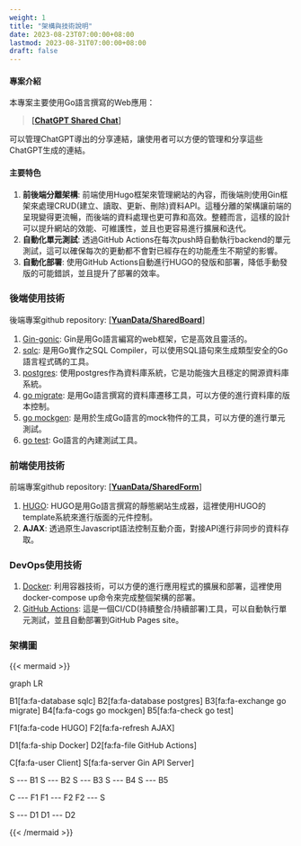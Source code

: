 ```yaml
---
weight: 1
title: "架構與技術說明"
date: 2023-08-23T07:00:00+08:00
lastmod: 2023-08-31T07:00:00+08:00
draft: false
---
```

#### 專案介紹
本專案主要使用Go語言撰寫的Web應用：
> [[**ChatGPT Shared Chat**]](../shared-form/)

可以管理ChatGPT導出的分享連結，讓使用者可以方便的管理和分享這些ChatGPT生成的連結。

#### 主要特色
1. **前後端分離架構**: 前端使用Hugo框架來管理網站的內容，而後端則使用Gin框架來處理CRUD(建立、讀取、更新、刪除)資料API。這種分離的架構讓前端的呈現變得更流暢，而後端的資料處理也更可靠和高效。整體而言，這樣的設計可以提升網站的效能、可維護性，並且也更容易進行擴展和迭代。
2. **自動化單元測試**: 透過GitHub Actions在每次push時自動執行backend的單元測試，這可以確保每次的更動都不會對已經存在的功能產生不期望的影響。
3. **自動化部署**: 使用GitHub Actions自動進行HUGO的發版和部署，降低手動發版的可能錯誤，並且提升了部署的效率。

### 後端使用技術
後端專案github repository: [[**YuanData/SharedBoard**]](https://github.com/YuanData/SharedBoard)
1. [Gin-gonic](https://github.com/gin-gonic/gin): Gin是用Go語言編寫的web框架，它是高效且靈活的。
2. [sqlc](https://github.com/sqlc-dev/sqlc): 是用Go實作之SQL Compiler，可以使用SQL語句來生成類型安全的Go語言程式碼的工具。
3. [postgres](https://www.postgresql.org/): 使用postgres作為資料庫系統，它是功能強大且穩定的開源資料庫系統。
4. [go migrate](https://github.com/golang-migrate/migrate): 是用Go語言撰寫的資料庫遷移工具，可以方便的進行資料庫的版本控制。
5. [go mockgen](https://github.com/golang/mock): 是用於生成Go語言的mock物件的工具，可以方便的進行單元測試。
6. [go test](https://pkg.go.dev/testing): Go語言的內建測試工具。

### 前端使用技術
前端專案github repository: [[**YuanData/SharedForm**]](https://github.com/YuanData/SharedForm)
1. [HUGO](https://gohugo.io/): HUGO是用Go語言撰寫的靜態網站生成器，這裡使用HUGO的template系統來進行版面的元件控制。
2. **AJAX**: 透過原生Javascript語法控制互動介面，對接API進行非同步的資料存取。

### DevOps使用技術
1. [Docker](https://www.docker.com/): 利用容器技術，可以方便的進行應用程式的擴展和部署，這裡使用docker-compose up命令來完成整個架構的部署。
2. [GitHub Actions](https://github.com/features/actions): 這是一個CI/CD(持續整合/持續部署)工具，可以自動執行單元測試，並且自動部署到GitHub Pages site。

### 架構圖
{{< mermaid >}}

graph LR

  B1[fa:fa-database sqlc]
  B2[fa:fa-database postgres]
  B3[fa:fa-exchange go migrate]
  B4[fa:fa-cogs go mockgen]
  B5[fa:fa-check go test]

  F1[fa:fa-code HUGO]
  F2[fa:fa-refresh AJAX]

  D1[fa:fa-ship Docker]
  D2[fa:fa-file GitHub Actions]

  C[fa:fa-user Client]
  S[fa:fa-server Gin API Server]

  S --- B1
  S --- B2
  S --- B3
  S --- B4
  S --- B5

  C --- F1
  F1 --- F2
  F2 --- S

  S --- D1
  D1 --- D2

{{< /mermaid >}}
